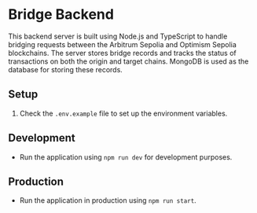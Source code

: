 # Bridge Backend
This backend server is built using Node.js and TypeScript to handle bridging requests between the Arbitrum Sepolia and Optimism Sepolia blockchains. The server stores bridge records and tracks the status of transactions on both the origin and target chains. MongoDB is used as the database for storing these records.
## Setup

1. Check the `.env.example` file to set up the environment variables.

## Development

- Run the application using `npm run dev` for development purposes.

## Production

- Run the application in production using `npm run start`.